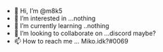 - 👋 Hi, I’m @m8k5
- 👀 I’m interested in ...nothing
- 🌱 I’m currently learning ..nothing
- 💞️ I’m looking to collaborate on ...discord maybe?
- 📫 How to reach me ... Miko.idk?#0069

<!---
m8k5/m8k5 is a ✨ special ✨ repository because its `README.md` (this file) appears on your GitHub profile.
You can click the Preview link to take a look at your changes.
--->
